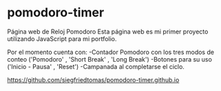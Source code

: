 # pomodoro-timer
Página web de Reloj Pomodoro
Esta página web es mi primer proyecto utilizando JavaScript para mi portfolio.

Por el momento cuenta con: 
-Contador Pomodoro con los tres modos de conteo ('Pomodoro' , 'Short Break' , 'Long Break')
-Botones para su uso ('Inicio - Pausa' , 'Reset')
-Campanada al completarse el ciclo.

https://github.com/siegfriedtomas/pomodoro-timer.github.io
